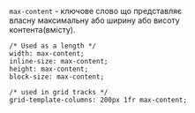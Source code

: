 `max-content` - ключове слово що представляє  
власну максимальну або ширину або висоту  
контента(вмісту).  
```
/* Used as a length */
width: max-content;
inline-size: max-content;
height: max-content;
block-size: max-content;

/* used in grid tracks */
grid-template-columns: 200px 1fr max-content;
```
